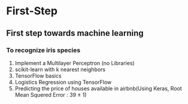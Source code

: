 # First-Step
## First step towards machine learning
### To recognize iris species 
1. Implement a Multilayer Perceptron (no Libraries)
2. scikit-learn with k nearest neighbors
3. TensorFlow basics 
4. Logistics Regression using TensorFlow
5. Predicting the price of houses available in airbnb(Using Keras, Root Mean Squered Error : 39 ± 1)
